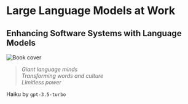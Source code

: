 # Large Language Models at Work

## Enhancing Software Systems with Language Models

![Book cover](images/cover/cover.png)

> *Giant language minds  
> Transforming words and culture  
> Limitless power*  

Haiku by `gpt-3.5-turbo`
